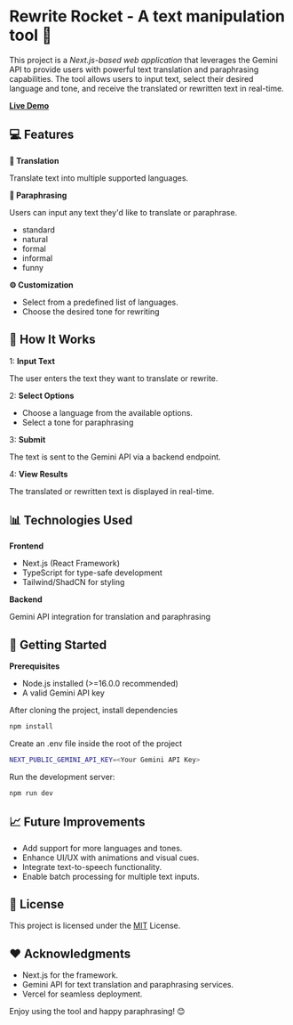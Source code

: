 # Rewrite Rocket - A text manipulation tool 📝

This project is a *Next.js-based web application* that leverages the Gemini API to provide users with powerful text translation and paraphrasing capabilities. The tool allows users to input text, select their desired language and tone, and receive the translated or rewritten text in real-time.

**[Live Demo](https://rewriterocket.vercel.app/)**

## 💻 Features

**🛬 Translation**

Translate text into multiple supported languages.

**📖 Paraphrasing**

Users can input any text they'd like to translate or paraphrase.

- standard
- natural
- formal
- informal
- funny

**⚙️ Customization**

- Select from a predefined list of languages.
- Choose the desired tone for rewriting

## 🚀 How It Works

1: **Input Text**

The user enters the text they want to translate or rewrite.

2: **Select Options**

- Choose a language from the available options.
- Select a tone for paraphrasing

3: **Submit**

The text is sent to the Gemini API via a backend endpoint.

4: **View Results**

The translated or rewritten text is displayed in real-time.

## 📊 Technologies Used

**Frontend**

- Next.js (React Framework)
- TypeScript for type-safe development
- Tailwind/ShadCN for styling

**Backend**

Gemini API integration for translation and paraphrasing

## 🎈 Getting Started

**Prerequisites**

- Node.js installed (>=16.0.0 recommended)
- A valid Gemini API key

After cloning the project, install dependencies

```bash
npm install
```

Create an .env file inside the root of the project

```bash
NEXT_PUBLIC_GEMINI_API_KEY=<Your Gemini API Key>
```

Run the development server:

```bash
npm run dev
```

## 📈 Future Improvements

- Add support for more languages and tones.
- Enhance UI/UX with animations and visual cues.
- Integrate text-to-speech functionality.
- Enable batch processing for multiple text inputs.

## 📜 License

This project is licensed under the [MIT](https://opensource.org/license/mit) License.

## ❤ Acknowledgments

- Next.js for the framework.
- Gemini API for text translation and paraphrasing services.
- Vercel for seamless deployment.

Enjoy using the tool and happy paraphrasing! 😊
